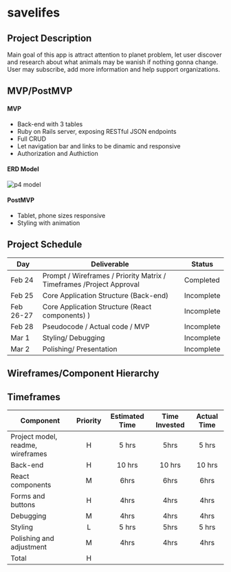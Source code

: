 # savelifes

## Project Description
Main goal of this app is attract attention to planet problem, let user discover and research about what animals may be wanish if nothing gonna change. User may subscribe, add more information and help support organizations.

## MVP/PostMVP

#### MVP

- Back-end with 3 tables
- Ruby on Rails server, exposing RESTful JSON endpoints
- Full CRUD
- Let navigation bar and links to be dinamic and responsive
- Authorization and Authiction 

#### ERD Model
![p4 model](https://drive.google.com/file/d/1kotOzi4hppFU1tbfWO-c6ixu1sUDVQEJ/view?usp=sharing)

#### PostMVP

- Tablet, phone sizes responsive
- Styling with animation

## Project Schedule

| Day       | Deliverable                                                      | Status     |
| --------- | ---------------------------------------------------------------- | ---------- |
| Feb 24    | Prompt / Wireframes / Priority Matrix / Timeframes /Project Approval | Completed  |
| Feb 25    | Core Application Structure (Back-end)                      | Incomplete |
| Feb 26-27 | Core Application Structure (React components)                     ) | Incomplete |
| Feb 28    | Pseudocode / Actual code / MVP                                        | Incomplete |
| Mar 1     | Styling/ Debugging                                            | Incomplete |
| Mar 2     | Polishing/ Presentation                                               | Incomplete |

## Wireframes/Component Hierarchy


## Timeframes

| Component                               | Priority | Estimated Time | Time Invested | Actual Time |
| --------------------------------------- | :------: | :------------: | :-----------: | :---------: |
| Project model, readme, wireframes       |    H     |     5 hrs      |     5hrs      |    5 hrs    |
| Back-end                                |    H     |     10 hrs     |    10 hrs     |   10 hrs    |
| React components                        |    M     |      6hrs      |     6hrs      |    6hrs     |
| Forms and buttons                       |    H     |      4hrs      |     4hrs      |    4hrs     |
| Debugging                               |    M     |      4hrs      |     4hrs      |    4hrs     |
| Styling                                 |    L     |     5 hrs      |     5hrs      |    5 hrs    |
| Polishing and adjustment                |    M     |      4hrs      |     4hrs      |    4hrs     |
| Total                                   |    H     |        |       |     |
